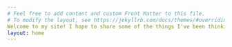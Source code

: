 ```yaml
---
# Feel free to add content and custom Front Matter to this file.
# To modify the layout, see https://jekyllrb.com/docs/themes/#overriding-theme-defaults
Welcome to my site! I hope to share some of the things I've been thinking about...
layout: home
---
```

